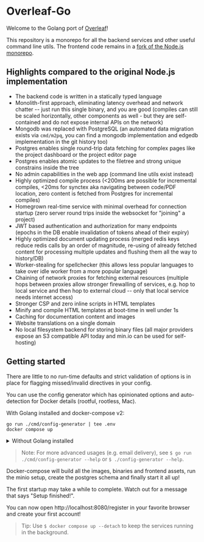 # Overleaf-Go

Welcome to the Golang port of [Overleaf](https://github.com/overleaf/overleaf)!

This repository is a monorepo for all the backend services and other useful
command line utils.
The frontend code remains in a [fork of the Node.js monorepo](
https://github.com/das7pad/overleaf-node).

## Highlights compared to the original Node.js implementation

- The backend code is written in a statically typed language
- Monolith-first approach, eliminating latency overhead and network chatter --
  just run this single binary, and you are good (compiles can still be scaled
  horizontally, other components as well - but they are self-contained and
  do not expose internal APIs on the network)
- Mongodb was replaced with PostgreSQL (an automated data migration exists via
  `cmd/m2pq`, you can find a mongodb implementation and edgedb implementation
  in the git history too)
- Postgres enables single round-trip data fetching for complex pages like the
  project dashboard or the project editor page
- Postgres enables atomic updates to the filetree and strong unique constrains
  inside the tree
- No admin capabilities in the web app (command line utils exist instead)
- Highly optimized compile process (<200ms are possible for incremental
  compiles, <20ms for synctex aka navigating between code/PDF location, zero
  content is fetched from Postgres for incremental compiles)
- Homegrown real-time service with minimal overhead for connection startup
  (zero server round trips inside the websocket for "joining" a project)
- JWT based authentication and authorization for many endpoints (epochs in the
  DB enable invalidation of tokens ahead of their expiry)
- Highly optimized document updating process (merged redis keys reduce redis
  calls by an order of magnitude, re-using of already fetched content for
  processing multiple updates and flushing them all the way to history/DB)
- Worker-stealing for spellchecker (this allows less popular languages to
  take over idle worker from a more popular language)
- Chaining of network proxies for fetching external resources (multiple hops
  between proxies allow stronger firewalling of services, e.g. hop to local
  service and then hop to external cloud -- only that local service needs
  internet access)
- Stronger CSP and zero inline scripts in HTML templates
- Minify and compile HTML templates at boot-time in well under 1s
- Caching for documentation content and images
- Website translations on a single domain
- No local filesystem backend for storing binary files (all major providers
  expose an S3 compatible API today and min.io can be used for self-hosting)

## Getting started

There are little to no run-time defaults and strict validation of options
is in place for flagging missed/invalid directives in your config.

You can use the config generator which has opinionated options and
auto-detection for Docker details (rootful, rootless, Mac).

With Golang installed and docker-compose v2:

```shell
go run ./cmd/config-generator | tee .env
docker compose up
```

<details>
<summary> Without Golang installed </summary>

---

- Without Golang installed on Linux and docker-compose v2:

  ```shell
  docker run --rm -v `pwd`:`pwd` -w `pwd` golang:1.22.6 \
    go build -tags osusergo,netgo ./cmd/config-generator
  ./config-generator | tee .env
  docker compose up
  ```

- Without Golang installed on an Intel based Mac and docker-compose v2:

  ```shell
  docker run --rm -v `pwd`:`pwd` -w `pwd` \
    -e GOOS=darwin -e GOARCH=amd64 golang:1.22.6 \
    go build -tags osusergo,netgo ./cmd/config-generator
  ./config-generator | tee .env
  docker compose up
  ```

- Without Golang installed on a M1/M2 based Mac and docker-compose v2:

  ```shell
  docker run --rm -v `pwd`:`pwd` -w `pwd` \
    -e GOOS=darwin -e GOARCH=arm64 golang:1.22.6 \
    go build -tags osusergo,netgo ./cmd/config-generator
  ./config-generator | tee .env
  docker compose up
  ```

---
</details>

> Note: For more advanced usages (e.g. email delivery), see
> `$ go run ./cmd/config-generator --help` or `$ ./config-generator --help`.

Docker-compose will build all the images, binaries and frontend assets, run
the minio setup, create the postgres schema and finally start it all up!

The first startup may take a while to complete.
Watch out for a message that says "Setup finished!".

You can now open http://localhost:8080/register in your favorite browser
and create your first account!

> Tip: Use `$ docker compose up --detach` to keep the services running in the
> background.
